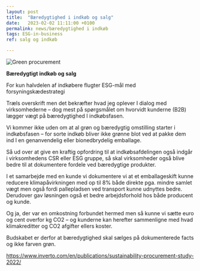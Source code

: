 ```yaml
---
layout: post
title:  "Bæredygtighed i indkøb og salg"
date:   2023-02-02 11:11:00 +0100
permalink: news/bæredygtighed i indkøb
tags: ESG-in-business 
ref: salg og indkøb

---
```



![Green procurement](https://user-images.githubusercontent.com/75361000/216607197-328f8da6-bc23-4143-9ae0-05a30a7ef112.jpg)

**Bæredygtigt indkøb og salg**

For kun halvdelen af indkøbere flugter ESG-mål med forsyningskædestrategi

Træls overskrift men det bekræfter hvad jeg oplever I dialog med virksomhederne – dog mest på spørgsmålet om hvorvidt kunderne (B2B) lægger vægt på bæredygtighed I indkøbsfasen. 

Vi kommer ikke uden om at al grøn og bæredygtig omstilling starter i indkøbsfasen – for sorte indkøb bliver ikke grønne blot ved at pakke dem ind I en genanvendelig eller bionedbrydelig emballage. 

Så ud over at give en kraftig opfordring til at indkøbsafdelingen også indgår i virksomhedens CSR eller ESG gruppe, så skal virksomheder også blive bedre til at dokumentere fordele ved bæredygtige produkter. 

I et samarbejde med en kunde vi dokumentere vi at et emballageskift kunne reducere klimapåvirkningen med op til 8% både direkte pga. mindre samlet vægt men også fordi pallepladsen ved transport kunne udnyttes bedre. Derudover gav løsningen også et bedre arbejdsforhold hos både producent og kunde. 

Og ja, der var en omkostning forbundet hermed men så kunne vi sætte euro og cent overfor kg CO2 – og kunderne kan herefter sammenligne med hvad klimakreditter og CO2 afgifter ellers koster. 

Budskabet er derfor at bæredygtighed skal sælges på dokumenterede facts og ikke farven grøn. 

https://www.inverto.com/en/publications/sustainability-procurement-study-2022/
